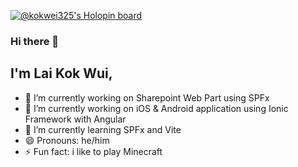 [![@kokwei325's Holopin board](https://holopin.me/kokwei325)](https://holopin.io/@kokwei325)

### Hi there 👋

## I'm Lai Kok Wui,

- 🔭 I’m currently working on Sharepoint Web Part using SPFx
- 🔭 I’m currently working on iOS & Android application using Ionic Framework with Angular
- 🌱 I’m currently learning SPFx and Vite
- 😄 Pronouns: he/him
- ⚡ Fun fact: i like to play Minecraft
